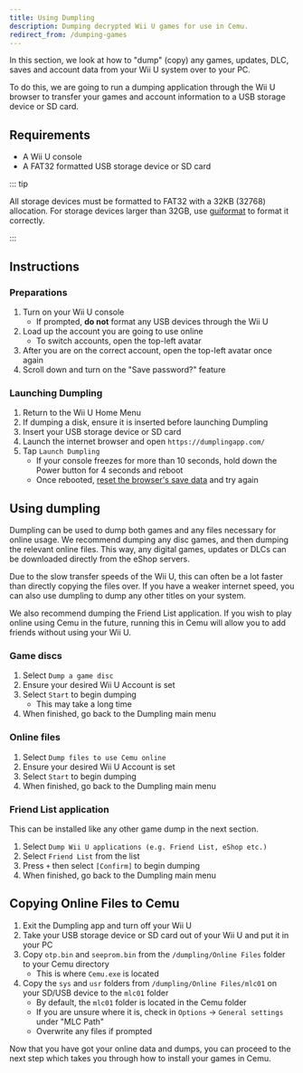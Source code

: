 ```yaml
---
title: Using Dumpling
description: Dumping decrypted Wii U games for use in Cemu.
redirect_from: /dumping-games
---
```


In this section, we look at how to "dump" (copy) any games, updates, DLC, saves and account data from your Wii U system over to your PC.

To do this, we are going to run a dumping application through the Wii U browser to transfer your games and account information to a USB storage device or SD card.

## Requirements

- A Wii U console
- A FAT32 formatted USB storage device or SD card

::: tip

All storage devices must be formatted to FAT32 with a 32KB (32768) allocation. For storage devices larger than 32GB, use [guiformat](http://ridgecrop.co.uk/index.htm?guiformat.htm) to format it correctly.

:::

## Instructions

### Preparations

1. Turn on your Wii U console
    - If prompted, **do not** format any USB devices through the Wii U
1. Load up the account you are going to use online
    - To switch accounts, open the top-left avatar
1. After you are on the correct account, open the top-left avatar once again
1. Scroll down and turn on the "Save password?" feature

### Launching Dumpling

1. Return to the Wii U Home Menu
1. If dumping a disk, ensure it is inserted before launching Dumpling
1. Insert your USB storage device or SD card
1. Launch the internet browser and open `https://dumplingapp.com/`
1. Tap `Launch Dumpling`
    - If your console freezes for more than 10 seconds, hold down the Power button for 4 seconds and reboot
    - Once rebooted, [reset the browser's save data](https://en-americas-support.nintendo.com/app/answers/detail/a_id/1507/~/how-to-delete-the-internet-browser-history) and try again

## Using dumpling

Dumpling can be used to dump both games and any files necessary for online usage. We recommend dumping any disc games, and then dumping the relevant online files. This way, any digital games, updates or DLCs can be downloaded directly from the eShop servers.

Due to the slow transfer speeds of the Wii U, this can often be a lot faster than directly copying the files over. If you have a weaker internet speed, you can also use dumpling to dump any other titles on your system.

We also recommend dumping the Friend List application. If you wish to play online using Cemu in the future, running this in Cemu will allow you to add friends without using your Wii U.

### Game discs

1. Select `Dump a game disc`
1. Ensure your desired Wii U Account is set
1. Select `Start` to begin dumping
    - This may take a long time
1. When finished, go back to the Dumpling main menu

### Online files

1. Select `Dump files to use Cemu online`
1. Ensure your desired Wii U Account is set
1. Select `Start` to begin dumping
1. When finished, go back to the Dumpling main menu

### Friend List application

This can be installed like any other game dump in the next section.

1. Select `Dump Wii U applications (e.g. Friend List, eShop etc.)`
2. Select `Friend List` from the list 
1. Press `+` then select `[Confirm]` to begin dumping
1. When finished, go back to the Dumpling main menu

## Copying Online Files to Cemu

1. Exit the Dumpling app and turn off your Wii U
1. Take your USB storage device or SD card out of your Wii U and put it in your PC
1. Copy `otp.bin` and `seeprom.bin` from the `/dumpling/Online Files` folder to your Cemu directory
    - This is where `Cemu.exe` is located
1. Copy the `sys` and `usr` folders from `/dumpling/Online Files/mlc01` on your SD/USB device to the `mlc01` folder
    - By default, the `mlc01` folder is located in the Cemu folder
    - If you are unsure where it is, check in `Options` -> `General settings` under "MLC Path"
    - Overwrite any files if prompted

Now that you have got your online data and dumps, you can proceed to the next step which takes you through how to install your games in Cemu.
